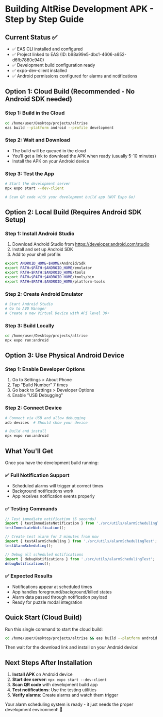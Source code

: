 # Building AltRise Development APK - Step by Step Guide

## Current Status ✅
- ✅ EAS CLI installed and configured
- ✅ Project linked to EAS (ID: b98a99e5-dbc1-4606-a652-d6fb7880c940)  
- ✅ Development build configuration ready
- ✅ expo-dev-client installed
- ✅ Android permissions configured for alarms and notifications

## Option 1: Cloud Build (Recommended - No Android SDK needed)

### Step 1: Build in the Cloud
```bash
cd /home/user/Desktop/projects/altrise
eas build --platform android --profile development
```

### Step 2: Wait and Download
- The build will be queued in the cloud
- You'll get a link to download the APK when ready (usually 5-10 minutes)
- Install the APK on your Android device

### Step 3: Test the App
```bash
# Start the development server
npx expo start --dev-client

# Scan QR code with your development build app (NOT Expo Go)
```

## Option 2: Local Build (Requires Android SDK Setup)

### Step 1: Install Android Studio
1. Download Android Studio from https://developer.android.com/studio
2. Install and set up Android SDK
3. Add to your shell profile:
```bash
export ANDROID_HOME=$HOME/Android/Sdk
export PATH=$PATH:$ANDROID_HOME/emulator
export PATH=$PATH:$ANDROID_HOME/tools
export PATH=$PATH:$ANDROID_HOME/tools/bin
export PATH=$PATH:$ANDROID_HOME/platform-tools
```

### Step 2: Create Android Emulator
```bash
# Start Android Studio
# Go to AVD Manager
# Create a new Virtual Device with API level 30+
```

### Step 3: Build Locally
```bash
cd /home/user/Desktop/projects/altrise
npx expo run:android
```

## Option 3: Use Physical Android Device

### Step 1: Enable Developer Options
1. Go to Settings > About Phone
2. Tap "Build Number" 7 times
3. Go back to Settings > Developer Options
4. Enable "USB Debugging"

### Step 2: Connect Device
```bash
# Connect via USB and allow debugging
adb devices  # Should show your device

# Build and install
npx expo run:android
```

## What You'll Get

Once you have the development build running:

### ✅ Full Notification Support
- Scheduled alarms will trigger at correct times
- Background notifications work
- App receives notification events properly

### ✅ Testing Commands
```typescript
// Test immediate notification (5 seconds)
import { testImmediateNotification } from './src/utils/alarmSchedulingTest';
testImmediateNotification();

// Create test alarm for 2 minutes from now
import { testAlarmScheduling } from './src/utils/alarmSchedulingTest';
testAlarmScheduling();

// Debug all scheduled notifications
import { debugNotifications } from './src/utils/alarmSchedulingTest';
debugNotifications();
```

### ✅ Expected Results
- Notifications appear at scheduled times
- App handles foreground/background/killed states
- Alarm data passed through notification payload
- Ready for puzzle modal integration

## Quick Start (Cloud Build)

Run this single command to start the cloud build:

```bash
cd /home/user/Desktop/projects/altrise && eas build --platform android --profile development
```

Then wait for the download link and install on your Android device!

## Next Steps After Installation

1. **Install APK** on Android device
2. **Start dev server**: `npx expo start --dev-client`
3. **Scan QR code** with development build app
4. **Test notifications**: Use the testing utilities
5. **Verify alarms**: Create alarms and watch them trigger

Your alarm scheduling system is ready - it just needs the proper development environment! 🎉
